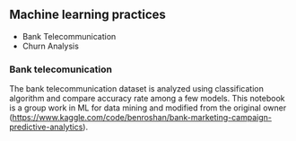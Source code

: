 ## Machine learning practices
- Bank Telecommunication
- Churn Analysis

### Bank telecomunication
The bank telecommunication dataset is analyzed using classification algorithm and compare accuracy rate among a few models. This notebook is a group work in ML for data mining and modified from the original owner (https://www.kaggle.com/code/benroshan/bank-marketing-campaign-predictive-analytics).
